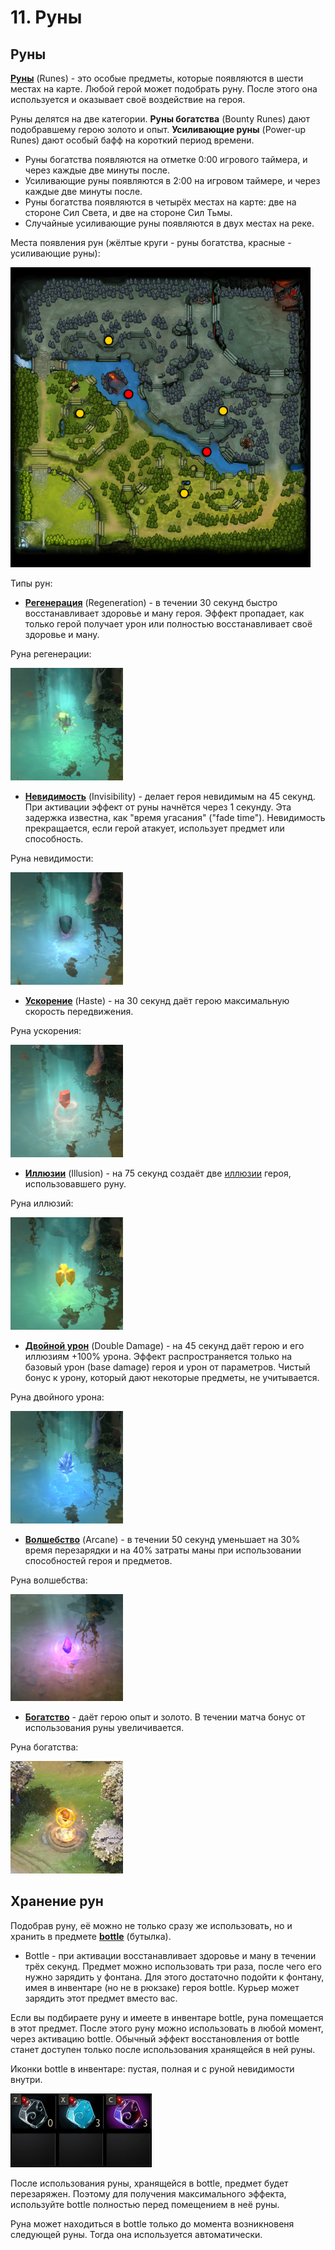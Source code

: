 # 11. Руны

## Руны

[**Руны**](https://dota2-ru.gamepedia.com/%D0%A0%D1%83%D0%BD%D1%8B) (Runes) - это особые предметы, которые появляются в шести местах на карте. Любой герой может подобрать руну. После этого она используется и оказывает своё воздействие на героя.

Руны делятся на две категории. **Руны богатства** (Bounty Runes) дают подобравшему герою золото и опыт. **Усиливающие руны** (Power-up Runes) дают особый бафф на короткий период времени.

* Руны богатства появляются на отметке 0:00 игрового таймера, и через каждые две минуты после.
* Усиливающие руны появляются в 2:00 на игровом таймере, и через каждые две минуты после.
* Руны богатства появляются в четырёх местах на карте: две на стороне Сил Света, и две на стороне Сил Тьмы.
* Случайные усиливающие руны появляются в двух местах на реке.

Места появления рун (жёлтые круги - руны богатства, красные - усиливающие руны):

![Места появления рун](images/11.1_rune_spawns.png)

Типы рун:

* [**Регенерация**](https://dota2-ru.gamepedia.com/%D0%A0%D1%83%D0%BD%D1%8B#.D0.A0.D0.B5.D0.B3.D0.B5.D0.BD.D0.B5.D1.80.D0.B0.D1.86.D0.B8.D1.8F) (Regeneration) - в течении 30 секунд быстро восстанавливает здоровье и ману героя. Эффект пропадает, как только герой получает урон или полностью восстанавливает своё здоровье и ману.

Руна регенерации:

![Руна регенерации](images/11.2_regeneration_rune.png)

* [**Невидимость**](https://dota2-ru.gamepedia.com/%D0%A0%D1%83%D0%BD%D1%8B#.D0.9D.D0.B5.D0.B2.D0.B8.D0.B4.D0.B8.D0.BC.D0.BE.D1.81.D1.82.D1.8C) (Invisibility) - делает героя невидимым на 45 секунд. При активации эффект от руны начнётся через 1 секунду. Эта задержка известна, как "время угасания" ("fade time"). Невидимость прекращается, если герой атакует, использует предмет или способность.

Руна невидимости:

![Руна невидимости](images/11.3_invisibility_rune.png)

* [**Ускорение**](https://dota2-ru.gamepedia.com/%D0%A0%D1%83%D0%BD%D1%8B#.D0.A3.D1.81.D0.BA.D0.BE.D1.80.D0.B5.D0.BD.D0.B8.D0.B5) (Haste) - на 30 секунд даёт герою максимальную скорость передвижения.

Руна ускорения:

![Руна ускорения](images/11.4_haste_rune.png)

* [**Иллюзии**](https://dota2-ru.gamepedia.com/%D0%A0%D1%83%D0%BD%D1%8B#.D0.98.D0.BB.D0.BB.D1.8E.D0.B7.D0.B8.D0.B8) (Illusion) - на 75 секунд создаёт две [иллюзии](https://dota2-ru.gamepedia.com/%D0%98%D0%BB%D0%BB%D1%8E%D0%B7%D0%B8%D0%B8) героя, использовавшего руну.

Руна иллюзий:

![Руна иллюзий](images/11.5_illusion_rune.png)

* [**Двойной урон**](https://dota2-ru.gamepedia.com/%D0%A0%D1%83%D0%BD%D1%8B#.D0.94.D0.B2.D0.BE.D0.B9.D0.BD.D0.BE.D0.B9_.D1.83.D1.80.D0.BE.D0.BD) (Double Damage) - на 45 секунд даёт герою и его иллюзиям +100% урона. Эффект распространяется только на базовый урон (base damage) героя и урон от параметров. Чистый бонус к урону, который дают некоторые предметы, не учитывается.

Руна двойного урона:

![Руна двойного урона](images/11.6_double_damage_rune.png)

* [**Волшебство**](https://dota2-ru.gamepedia.com/%D0%A0%D1%83%D0%BD%D1%8B#.D0.92.D0.BE.D0.BB.D1.88.D0.B5.D0.B1.D1.81.D1.82.D0.B2.D0.BE) (Arcane) - в течении 50 секунд уменьшает на 30% время перезарядки и на 40% затраты маны при использовании способностей героя и предметов.

Руна волшебства:

![Руна волшебства](images/11.7_arcane_rune.png)

* [**Богатство**](https://dota2-ru.gamepedia.com/%D0%A0%D1%83%D0%BD%D1%8B#.D0.A0.D1.83.D0.BD.D0.B0_.D0.B1.D0.BE.D0.B3.D0.B0.D1.82.D1.81.D1.82.D0.B2.D0.B0) - даёт герою опыт и золото. В течении матча бонус от использования руны увеличивается.

Руна богатства:

![Руна богатства](images/11.8_bounty_rune.png)

## Хранение рун

Подобрав руну, её можно не только сразу же использовать, но и хранить в предмете [**bottle**](https://dota2-ru.gamepedia.com/Bottle) (бутылка).

* Bottle - при активации восстанавливает здоровье и ману в течении трёх секунд. Предмет можно использовать три раза, после чего его нужно зарядить у фонтана. Для этого достаточно подойти к фонтану, имея в инвентаре (но не в рюкзаке) героя bottle. Курьер может зарядить этот предмет вместо вас.

Если вы подбираете руну и имеете в инвентаре bottle, руна помещается в этот предмет. После этого руну можно использовать в любой момент, через активацию bottle. Обычный эффект восстановления от bottle станет доступен только после использования хранящейся в ней руны.

Иконки bottle в инвентаре: пустая, полная и с руной невидимости внутри.

![Bottle](images/11.9_bottle.png)

После использования руны, хранящейся в bottle, предмет будет перезаряжен. Поэтому для получения максимального эффекта, используйте bottle полностью перед помещением в неё руны.

Руна может находиться в bottle только до момента возникновеня следующей руны. Тогда она используется автоматически.
